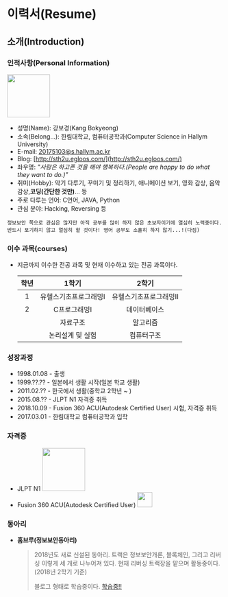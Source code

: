 # 이력서(Resume)
## 소개(Introduction)
### 인적사항(Personal Information)
<img src = "https://user-images.githubusercontent.com/44868847/48250944-56807100-e443-11e8-8818-7c3b5b7899d9.jpg" width = "100">

* 성명(Name): 강보경(Kang Bokyeong)
* 소속(Belong...): 한림대학교, 컴퓨터공학과(Computer Science in Hallym University)
* E-mail: 20175103@s.hallym.ac.kr
* Blog: [http://sth2u.egloos.com/](http://sth2u.egloos.com/)
* 좌우명: *"사람은 하고픈 것을 해야 행복하다.(People are happy to do what they want to do.)"*
* 취미(Hobby): 악기 다루기, 꾸미기 및 정리하기, 애니메이션 보기, 영화 감상, 음악 감상,**코딩(간단한 것만)**... 등
* 주로 다루는 언어: C언어, JAVA, Python
* 관심 분야: Hacking, Reversing 등

`정보보안 쪽으로 관심은 많지만 아직 공부를 많이 하지 않은 초보자이기에 열심히 노력중이다. 반드시 포기하지 않고 열심히 할 것이다! 영어 공부도 소홀히 하지 않기...!(다짐)`

### 이수 과목(courses)

* 지금까지 이수한 전공 과목 및 현재 이수하고 있는 전공 과목이다.

    | 학년 | 1학기 | 2학기 |
    |:--------:|:--------:|:--------:|
    | 1 | 유헬스기초프로그래밍I | 유헬스기초프로그래밍II |
    | 2 | C프로그래밍I | 데이터베이스 |
    |   | 자료구조 | 알고리즘 |
    |   | 논리설계 및 실험 | 컴퓨터구조 |

### 성장과정

* 1998.01.08 - 출생
* 1999.??.?? - 일본에서 생활 시작(일본 학교 생활)
* 2011.02.?? - 한국에서 생활(중학교 2학년 ~ )
* 2015.08.?? - JLPT N1 자격증 취득
* 2018.10.09 - Fusion 360 ACU(Autodesk Certified User) 시험, 자격증 취득
* 2017.03.01 - 한림대학교 컴퓨터공학과 입학

### 자격증
* JLPT N1 <img src = "https://user-images.githubusercontent.com/44868847/48340084-14f2fe80-e6ad-11e8-861b-bc9fd0c16270.PNG" width = "100">
* Fusion 360 ACU(Autodesk Certified User) <img src = "https://user-images.githubusercontent.com/44868847/48327731-b2d1d380-e683-11e8-9098-654edf9fc903.png" width = "35">

### 동아리

* **홈브루(정보보안동아리)**
  > 2018년도 새로 신설된 동아리. 트랙은 정보보안개론, 블록체인, 그리고 리버싱 이렇게 세 개로 나누어져 있다. 현재 리버싱 트랙장을 맡으며 활동중이다.(2018년 2학기 기준)
  >
  > 블로그 형태로 학습중이다. [학습중!!](https://kangbokyeong.github.io/)

